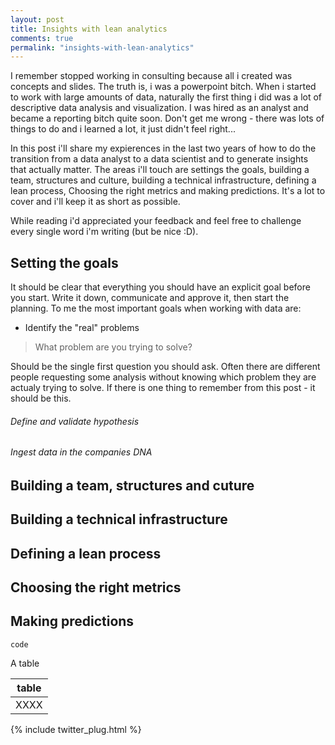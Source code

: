 ```yaml
---
layout: post
title: Insights with lean analytics
comments: true
permalink: "insights-with-lean-analytics"
---
```


I remember stopped working in consulting because all i created was concepts and slides. The truth is, i was a powerpoint bitch.
When i started to work with large amounts of data, naturally the first thing i did was a lot of descriptive data analysis and visualization. I was hired as an analyst and became a reporting bitch quite soon. Don't get me wrong - there was lots of things to do and i learned a lot, it just didn't feel right...

In this post i'll share my expierences in the last two years of how to do the transition from a data analyst to a data scientist and to generate insights that actually matter. The areas i'll touch are settings the goals, building a team, structures and culture, building a technical infrastructure, defining a lean process, Choosing the right metrics and making predictions. It's a lot to cover and i'll keep it as short as possible.

While reading i'd appreciated your feedback and feel free to challenge every single word i'm writing (but be nice :D).

## Setting the goals

It should be clear that everything you should have an explicit goal before you start. Write it down, communicate and approve it, then start the planning. To me the most important goals when working with data are:

* Identify the "real" problems
> What problem are you trying to solve?

Should be the single first question you should ask. Often there are different people requesting some analysis without knowing which problem they are actualy trying to solve. If there is one thing to remember from this post - it should be this.

###### Define and validate hypothesis
###### Ingest data in the companies DNA

## Building a team, structures and cuture

## Building a technical infrastructure

## Defining a lean process

## Choosing the right metrics

## Making predictions




```
code
```

A table

| table |
| --------- |
|      XXXX |

{% include twitter_plug.html %}
